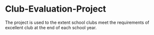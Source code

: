 # Club-Evaluation-Project
The project is used to the extent school clubs meet the requirements of excellent club at the end of each school year. 
